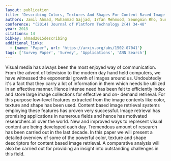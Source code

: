 ```yaml
---
layout: publication
title: 'Describing Colors, Textures And Shapes For Content Based Image Retrieval - A Survey'
authors: Jamil Ahmad, Muhammad Sajjad, Irfan Mehmood, Seungmin Rho, Sung Wook Baik
conference: "(2014) Journal of Platform Technology 2(4) 34-48"
year: 2015
citations: 14
bibkey: ahmad2015describing
additional_links:
  - {name: "Paper", url: 'https://arxiv.org/abs/1502.07041'}
tags: ['Survey Paper', 'Survey', 'Applications', 'ANN Search']
---
```

Visual media has always been the most enjoyed way of communication. From the
advent of television to the modern day hand held computers, we have witnessed
the exponential growth of images around us. Undoubtedly it's a fact that they
carry a lot of information in them which needs be utilized in an effective
manner. Hence intense need has been felt to efficiently index and store large
image collections for effective and on- demand retrieval. For this purpose
low-level features extracted from the image contents like color, texture and
shape has been used. Content based image retrieval systems employing these
features has proven very successful. Image retrieval has promising applications
in numerous fields and hence has motivated researchers all over the world. New
and improved ways to represent visual content are being developed each day.
Tremendous amount of research has been carried out in the last decade. In this
paper we will present a detailed overview of some of the powerful color,
texture and shape descriptors for content based image retrieval. A comparative
analysis will also be carried out for providing an insight into outstanding
challenges in this field.

